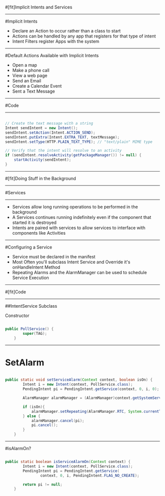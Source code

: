 #[fit]Implicit Intents and Services

---

#Implicit Intents 

* Declare an Action to occur rather than a class to start
* Actions can be handled by any app that registers for that type of intent
* Intent Filters register Apps with the system 

---

#Default Actions Available with Implicit Intents 

* Open a map
* Make a phone call 
* View a web page 
* Send an Email 
* Create a Calendar Event 
* Sent a Text Message 

---

#Code 

---

```java

// Create the text message with a string
Intent sendIntent = new Intent();
sendIntent.setAction(Intent.ACTION_SEND);
sendIntent.putExtra(Intent.EXTRA_TEXT, textMessage);
sendIntent.setType(HTTP.PLAIN_TEXT_TYPE); // "text/plain" MIME type

// Verify that the intent will resolve to an activity
if (sendIntent.resolveActivity(getPackageManager()) != null) {
    startActivity(sendIntent);
}

```

---

#[fit]Doing Stuff in the Background

---

#Services 

---

* Services allow long running operations to be performed in the background 
* A Services continues running indefinitely even if the component that started it is destroyed 
* Intents are paired with services to allow services to interface with components like Activities

---

#Configuring a Service 

* Service must be declared in the manifest
* Most Often you'll subclass Intent Service and Override it's onHandleIntent Method 
* Repeating Alarms and the AlarmManager can be used to schedule Service Execution

---

#[fit]Code

---

##IntentService Subclass 

Constructor

```java

public PollService() {
        super(TAG);
    }

```

---

# SetAlarm

```java

public static void setServiceAlarm(Context context, boolean isOn) {
        Intent i = new Intent(context, PollService.class);
        PendingIntent pi = PendingIntent.getService(context, 0, i, 0);

        AlarmManager alarmManager = (AlarmManager)context.getSystemService(Context.ALARM_SERVICE);

        if (isOn){
            alarmManager.setRepeating(AlarmManager.RTC, System.currentTimeMillis(), POLL_INTERVAL, pi);
        } else {
            alarmManager.cancel(pi);
            pi.cancel();
        }
    }
```

---

#isAlarmOn? 

```java

public static boolean isServiceAlarmOn(Context context) {
        Intent i = new Intent(context, PollService.class);
        PendingIntent pi = PendingIntent.getService(
                context, 0, i, PendingIntent.FLAG_NO_CREATE);

        return pi != null;
    }

```
